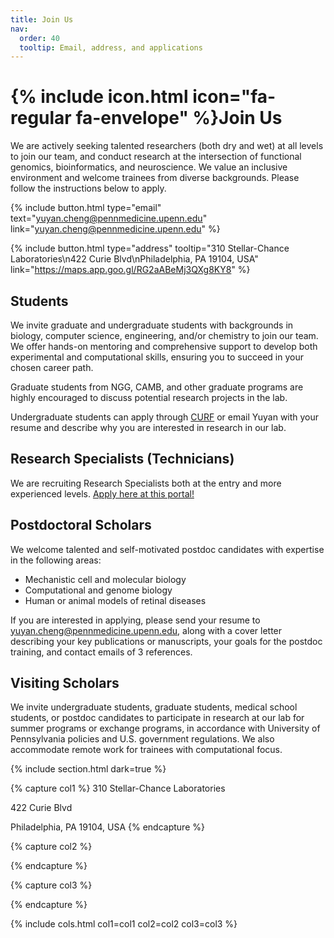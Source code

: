 ```yaml
---
title: Join Us
nav:
  order: 40
  tooltip: Email, address, and applications
---
```


# {% include icon.html icon="fa-regular fa-envelope" %}Join Us

We are actively seeking talented researchers (both dry and wet) at all levels to join our team, and conduct research at the intersection of functional genomics, bioinformatics, and neuroscience. We value an inclusive environment and welcome trainees from diverse backgrounds. Please follow the instructions below to apply.  

{%
  include button.html
  type="email"
  text="yuyan.cheng@pennmedicine.upenn.edu"
  link="yuyan.cheng@pennmedicine.upenn.edu"
%}

{%
  include button.html
  type="address"
  tooltip="310 Stellar-Chance Laboratories\n422 Curie Blvd\nPhiladelphia, PA 19104, USA"
  link="https://maps.app.goo.gl/RG2aABeMj3QXg8KY8"
%}

## Students 

We invite graduate and undergraduate students with backgrounds in biology, computer science, engineering, and/or chemistry to join our team. We offer hands-on mentoring and comprehensive support to develop both experimental and computational skills, ensuring you to succeed in your chosen career path. 

Graduate students from NGG, CAMB, and other graduate programs are highly encouraged to discuss potential research projects in the lab.

Undergraduate students can apply through [CURF](https://curf.upenn.edu/rd/research-opportunities-undergraduate-students-all-levels) or email Yuyan with your resume and describe why you are interested in research in our lab.  

## Research Specialists (Technicians) 

We are recruiting Research Specialists both at the entry and more experienced levels. [Apply here at this portal!](https://wd1.myworkdaysite.com/en-US/recruiting/upenn/careers-at-penn/job/Stellar-Chance-F3/Research-Specialist-B-C–Department-of-Ophthalmology-_JR00080318-1)

## Postdoctoral Scholars

We welcome talented and self-motivated postdoc candidates with expertise in the following areas: 

* Mechanistic cell and molecular biology  
* Computational and genome biology 
* Human or animal models of retinal diseases 

If you are interested in applying, please send your resume to yuyan.cheng@pennmedicine.upenn.edu, along with a cover letter describing your key publications or manuscripts, your goals for the postdoc training, and contact emails of 3 references.  

## Visiting Scholars 

We invite undergraduate students, graduate students, medical school students, or postdoc candidates to participate in research at our lab for summer programs or exchange programs, in accordance with University of Pennsylvania policies and U.S. government regulations. We also accommodate remote work for trainees with computational focus. 

{% include section.html dark=true %}

{% capture col1 %}
310 Stellar-Chance Laboratories

422 Curie Blvd

Philadelphia, PA 19104, USA
{% endcapture %}

{% capture col2 %}
<!-- Lorem ipsum dolor sit amet  
consectetur adipiscing elit  
sed do eiusmod tempor -->
{% endcapture %}

{% capture col3 %}
<!-- Lorem ipsum dolor sit amet  
consectetur adipiscing elit  
sed do eiusmod tempor -->
{% endcapture %}

{% include cols.html col1=col1 col2=col2 col3=col3 %}
